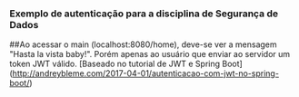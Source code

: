 ### Exemplo de autenticação para a disciplina de Segurança de Dados
##Ao acessar o main (localhost:8080/home), deve-se ver a mensagem "Hasta la vista baby!". Porém apenas ao usuário que enviar ao servidor um token JWT válido.
[Baseado no tutorial de JWT e Spring Boot] (http://andreybleme.com/2017-04-01/autenticacao-com-jwt-no-spring-boot/)

